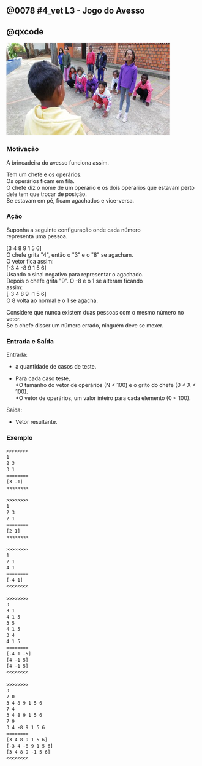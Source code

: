 ## @0078 #4_vet L3 - Jogo do Avesso
## @qxcode

![](capa.jpg)

### Motivação

A brincadeira do avesso funciona assim.

Tem um chefe e os operários.  
Os operários ficam em fila.  
O chefe diz o nome de um operário e os dois operários que estavam perto dele tem que trocar de posição.  
Se estavam em pé, ficam agachados e vice-versa.

### Ação  

Suponha a seguinte configuração onde cada número  
representa uma pessoa.

\[3 4 8 9 1 5 6\]  
O chefe grita "4", então o "3" e o "8" se agacham.  
O vetor fica assim:  
\[-3 4 -8 9 1 5 6\]  
Usando o sinal negativo para representar o agachado.  
Depois o chefe grita "9". O -8 e o 1 se alteram ficando  
assim:  
\[-3 4 8 9 -1 5 6\]  
O 8 volta ao normal e o 1 se agacha.

Considere que nunca existem duas pessoas com o mesmo número no vetor.  
Se o chefe disser um número errado, ninguém deve se mexer.

### Entrada e Saída

Entrada:

*   a quantidade de casos de teste.

*   Para cada caso teste,  
    \*O tamanho do vetor de operários (N < 100) e o grito do chefe (0 < X < 100).  
    \*O vetor de operários, um valor inteiro para cada elemento  (0 < 100).

Saída:

*   Vetor resultante.  

### Exemplo
```
>>>>>>>>
1
2 3
3 1
========
[3 -1]
<<<<<<<<

>>>>>>>>
1
2 3
2 1
========
[2 1]
<<<<<<<<

>>>>>>>>
1
2 1
4 1
========
[-4 1]
<<<<<<<<

>>>>>>>>
3
3 1
4 1 5
3 5
4 1 5
3 4
4 1 5
========
[-4 1 -5]
[4 -1 5]
[4 -1 5]
<<<<<<<<

>>>>>>>>
3
7 0
3 4 8 9 1 5 6
7 4
3 4 8 9 1 5 6
7 9
3 4 -8 9 1 5 6
========
[3 4 8 9 1 5 6]
[-3 4 -8 9 1 5 6]
[3 4 8 9 -1 5 6]
<<<<<<<<
```